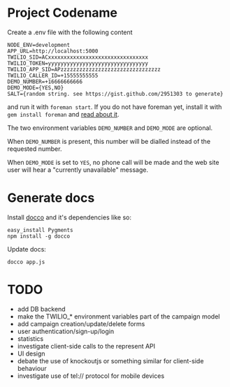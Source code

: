 # Project Codename

Create a .env file with the following content

    NODE_ENV=development
    APP_URL=http://localhost:5000
    TWILIO_SID=ACxxxxxxxxxxxxxxxxxxxxxxxxxxxxxxxx
    TWILIO_TOKEN=yyyyyyyyyyyyyyyyyyyyyyyyyyyyyyyy
    TWILIO_APP_SID=APzzzzzzzzzzzzzzzzzzzzzzzzzzzzzzzz
    TWILIO_CALLER_ID=+15555555555
    DEMO_NUMBER=+16666666666
    DEMO_MODE={YES,NO}
    SALT={random string. see https://gist.github.com/2951303 to generate}

and run it with <code>foreman start</code>. If you do not have foreman yet,
install it with <code>gem install foreman</code> and
[read about it](https://github.com/ddollar/foreman).

The two environment variables <code>DEMO_NUMBER</code> and
<code>DEMO_MODE</code> are optional.

When <code>DEMO_NUMBER</code> is present, this number will be dialled instead
of the requested number.

When <code>DEMO_MODE</code> is set to <code>YES</code>, no phone call
will be made and the web site user will hear a "currently unavailable" message.

# Generate docs

Install [docco](http://jashkenas.github.com/docco/) and it's dependencies like
so:

    easy_install Pygments
    npm install -g docco

Update docs:

    docco app.js

# TODO

- add DB backend
- make the TWILIO_* environment variables part of the campaign model
- add campaign creation/update/delete forms
- user authentication/sign-up/login
- statistics
- investigate client-side calls to the represent API
- UI design
- debate the use of knockoutjs or something similar for client-side behaviour
- investigate use of tel:// protocol for mobile devices

